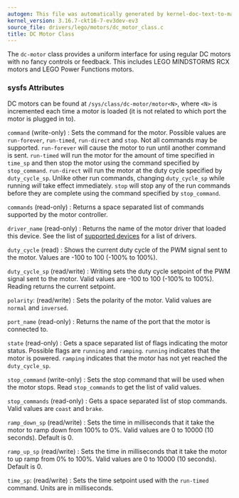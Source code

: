 ```yaml
---
autogen: This file was automatically generated by kernel-doc-text-to-markdown.py
kernel_version: 3.16.7-ckt16-7-ev3dev-ev3
source_file: drivers/lego/motors/dc_motor_class.c
title: DC Motor Class
---
```


The `dc-motor` class provides a uniform interface for using regular DC motors
with no fancy controls or feedback. This includes LEGO MINDSTORMS RCX motors
and LEGO Power Functions motors.

### sysfs Attributes

DC motors can be found at `/sys/class/dc-motor/motor<N>`, where `<N>`
is incremented each time a motor is loaded (it is not related to which port
the motor is plugged in to).

`command` (write-only)
: Sets the command for the motor. Possible values are `run-forever`,
`run-timed`, `run-direct` and `stop`. Not all commands may be supported.
`run-forever` will cause the motor to run until another command is sent.
`run-timed` will run the motor for the amount of time specified in `time_sp`
and then stop the motor using the command specified by `stop_command`.
`run-direct` will run the motor at the duty cycle specified by `duty_cycle_sp`.
Unlike other run commands, changing `duty_cycle_sp` while running *will*
take effect immediately.
`stop` will stop any of the run commands before they are complete using the
command specified by `stop_command`.

`commands` (read-only)
: Returns a space separated list of commands supported by the motor
controller.

`driver_name` (read-only)
: Returns the name of the motor driver that loaded this device. See the list
of [supported devices] for a list of drivers.

`duty_cycle` (read)
: Shows the current duty cycle of the PWM signal sent to the motor. Values
are -100 to 100 (-100% to 100%).

`duty_cycle_sp` (read/write)
: Writing sets the duty cycle setpoint of the PWM signal sent to the motor.
Valid values are -100 to 100 (-100% to 100%). Reading returns the current
setpoint.

`polarity`: (read/write)
: Sets the polarity of the motor. Valid values are `normal` and `inversed`.

`port_name` (read-only)
: Returns the name of the port that the motor is connected to.

`state` (read-only)
: Gets a space separated list of flags indicating the motor status. Possible
flags are `running` and `ramping`. `running` indicates that the motor is
powered. `ramping` indicates that the motor has not yet reached the
`duty_cycle_sp`.

`stop_command` (write-only)
: Sets the stop command that will be used when the motor stops. Read
`stop_commands` to get the list of valid values.

`stop_commands` (read-only)
: Gets a space separated list of stop commands. Valid values are `coast`
and `brake`.

`ramp_down_sp` (read/write)
: Sets the time in milliseconds that it take the motor to ramp down from 100%
to 0%. Valid values are 0 to 10000 (10 seconds). Default is 0.

`ramp_up_sp` (read/write)
: Sets the time in milliseconds that it take the motor to up ramp from 0% to
100%. Valid values are 0 to 10000 (10 seconds). Default is 0.

`time_sp`: (read/write)
: Sets the time setpoint used with the `run-timed` command. Units are in
milliseconds.

[supported devices]: /docs/motors/#supported-devices

